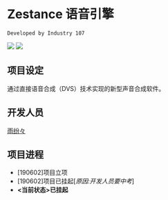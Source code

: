 # Zestance 语音引擎
`Developed by Industry 107`

![](https://img.shields.io/badge/项目状态-开发中-9cf.svg?style=flat-square)
![](https://img.shields.io/badge/当前版本-%5B不可用%5D-blueviolet.svg?style=flat-square)

## 项目设定
通过直接语音合成（DVS）技术实现的新型声音合成软件。

## 开发人员
[雨纷々](https://github.com/rinscr3003)

## 项目进程
- [190602]项目立项
- [190602]项目已挂起[*原因:开发人员要中考*]
- **<当前状态>已挂起**
